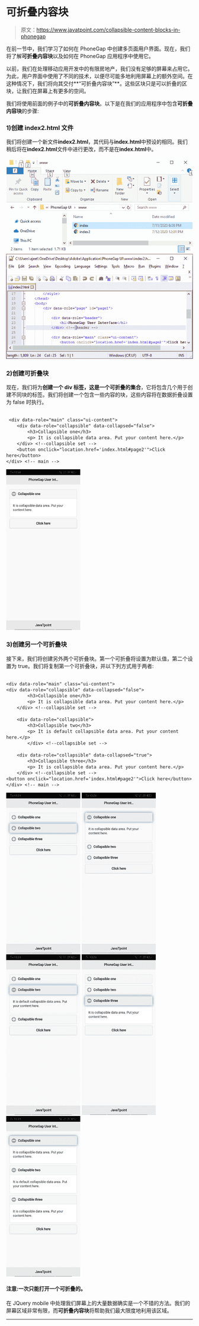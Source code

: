 # 可折叠内容块

> 原文：<https://www.javatpoint.com/collapsible-content-blocks-in-phonegap>

在前一节中，我们学习了如何在 PhoneGap 中创建多页面用户界面。现在，我们将了解**可折叠内容块**以及如何在 PhoneGap 应用程序中使用它。

以前，我们在处理移动应用开发中的有限房地产，我们没有足够的屏幕来占用它。为此，用户界面中使用了不同的技术，以便尽可能多地利用屏幕上的额外空间。在这种情况下，我们将向其交付**“可折叠内容块”**。这些区块只是可以折叠的区块，让我们在屏幕上有更多的空间。

我们将使用前面的例子中的**可折叠内容块**。以下是在我们的应用程序中包含**可折叠内容块**的步骤:

### 1)创建 index2.html 文件

我们将创建一个新文件**index2.html**，其代码与**index.html**中预设的相同。我们稍后将在**index2.html**文件中进行更改，而不是在**index.html**中。

![Collapsible Content Blocks](img/f60e1a8153c107bcf874e8bd9ccb384e.png)
![Collapsible Content Blocks](img/d661e823d4207cafe64c2f4ef318435a.png)

### 2)创建可折叠块

现在，我们将为**创建一个 div 标签，这是一个可折叠的集合**，它将包含几个用于创建不同块的标签。我们将创建一个包含一些内容的块，这些内容将在数据折叠设置为 false 时执行。

```

 <div data-role="main" class="ui-content">
	<div data-role="collapsible" data-collapsed="false">
		<h3>Collapsible one</h3>
		<p> It is collapsible data area. Put your content here.</p>
	</div> <!--collapsible set -->
	<button onclick="location.href='index.html#page2'">Click here</button>
</div> <!-- main -->

```

![Collapsible Content Blocks](img/ecbdeb210c7c5611d785d21bff211f2c.png)

### 3)创建另一个可折叠块

接下来，我们将创建另外两个可折叠块。第一个可折叠将设置为默认值，第二个设置为 true。我们将复制第一个可折叠块，并以下列方式用于两者:

```

<div data-role="main" class="ui-content">
<div data-role="collapsible" data-collapsed="false">
		<h3>Collapsible one</h3>
		<p> It is collapsible data area. Put your content here.</p>
	</div> <!--collapsible set -->

	<div data-role="collapsible">
		<h3>Collapsible two</h3>
		<p> It is default collapsible data area. Put your content here.</p>
		</div> <!--collapsible set -->

	<div data-role="collapsible" data-collapsed="true">
		<h3>Collapsible three</h3>
		<p> It is collapsible data area. Put your content here.</p>
	</div> <!--collapsible set -->
<button onclick="location.href='index.html#page2'">Click here</button>
</div> <!-- main -->

```

![Collapsible Content Blocks](img/7634ffdc8e6d55fb955ac700a468979f.png) ![Collapsible Content Blocks](img/617d25b41912ae3c75f4ac0bd1a86e98.png) ![Collapsible Content Blocks](img/d7ebfdecde86ec1b8d76ff895d117f6d.png) ![Collapsible Content Blocks](img/4d25709f85839300ccf85251d74ea7c4.png) ![Collapsible Content Blocks](img/86c5ddc9101a3c006f2199a352e1dd00.png)

#### 注意:一次只能打开一个可折叠的。

在 JQuery mobile 中处理我们屏幕上的大量数据确实是一个不错的方法。我们的屏幕区域非常有限，而**可折叠内容块**将帮助我们最大限度地利用该区域。

* * *